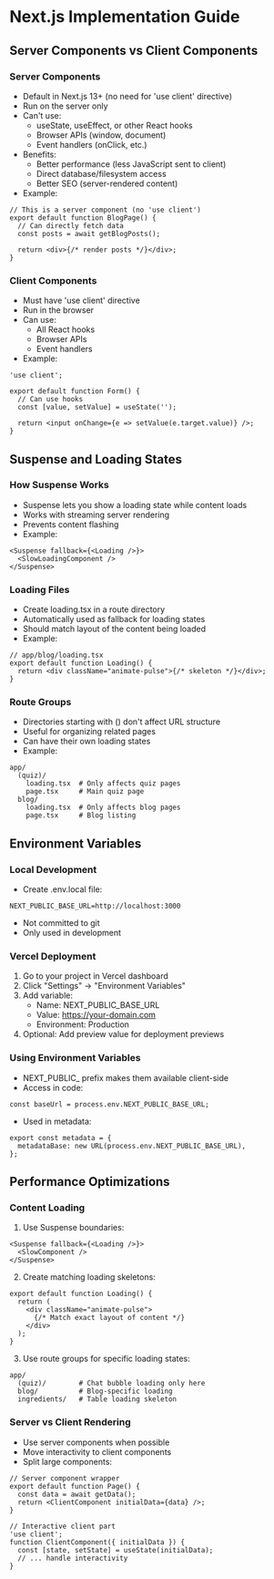 # Next.js Implementation Guide

## Server Components vs Client Components

### Server Components
- Default in Next.js 13+ (no need for 'use client' directive)
- Run on the server only
- Can't use:
  - useState, useEffect, or other React hooks
  - Browser APIs (window, document)
  - Event handlers (onClick, etc.)
- Benefits:
  - Better performance (less JavaScript sent to client)
  - Direct database/filesystem access
  - Better SEO (server-rendered content)
- Example:
```tsx
// This is a server component (no 'use client')
export default function BlogPage() {
  // Can directly fetch data
  const posts = await getBlogPosts();

  return <div>{/* render posts */}</div>;
}
```

### Client Components
- Must have 'use client' directive
- Run in the browser
- Can use:
  - All React hooks
  - Browser APIs
  - Event handlers
- Example:
```tsx
'use client';

export default function Form() {
  // Can use hooks
  const [value, setValue] = useState('');

  return <input onChange={e => setValue(e.target.value)} />;
}
```

## Suspense and Loading States

### How Suspense Works
- Suspense lets you show a loading state while content loads
- Works with streaming server rendering
- Prevents content flashing
- Example:
```tsx
<Suspense fallback={<Loading />}>
  <SlowLoadingComponent />
</Suspense>
```

### Loading Files
- Create loading.tsx in a route directory
- Automatically used as fallback for loading states
- Should match layout of the content being loaded
- Example:
```tsx
// app/blog/loading.tsx
export default function Loading() {
  return <div className="animate-pulse">{/* skeleton */}</div>;
}
```

### Route Groups
- Directories starting with () don't affect URL structure
- Useful for organizing related pages
- Can have their own loading states
- Example:
```
app/
  (quiz)/
    loading.tsx  # Only affects quiz pages
    page.tsx     # Main quiz page
  blog/
    loading.tsx  # Only affects blog pages
    page.tsx     # Blog listing
```

## Environment Variables

### Local Development
- Create .env.local file:
```env
NEXT_PUBLIC_BASE_URL=http://localhost:3000
```
- Not committed to git
- Only used in development

### Vercel Deployment
1. Go to your project in Vercel dashboard
2. Click "Settings" → "Environment Variables"
3. Add variable:
   - Name: NEXT_PUBLIC_BASE_URL
   - Value: https://your-domain.com
   - Environment: Production
4. Optional: Add preview value for deployment previews

### Using Environment Variables
- NEXT_PUBLIC_ prefix makes them available client-side
- Access in code:
```tsx
const baseUrl = process.env.NEXT_PUBLIC_BASE_URL;
```
- Used in metadata:
```tsx
export const metadata = {
  metadataBase: new URL(process.env.NEXT_PUBLIC_BASE_URL),
};
```

## Performance Optimizations

### Content Loading
1. Use Suspense boundaries:
```tsx
<Suspense fallback={<Loading />}>
  <SlowComponent />
</Suspense>
```

2. Create matching loading skeletons:
```tsx
export default function Loading() {
  return (
    <div className="animate-pulse">
      {/* Match exact layout of content */}
    </div>
  );
}
```

3. Use route groups for specific loading states:
```
app/
  (quiz)/        # Chat bubble loading only here
  blog/          # Blog-specific loading
  ingredients/   # Table loading skeleton
```

### Server vs Client Rendering
- Use server components when possible
- Move interactivity to client components
- Split large components:
```tsx
// Server component wrapper
export default function Page() {
  const data = await getData();
  return <ClientComponent initialData={data} />;
}

// Interactive client part
'use client';
function ClientComponent({ initialData }) {
  const [state, setState] = useState(initialData);
  // ... handle interactivity
}
```
